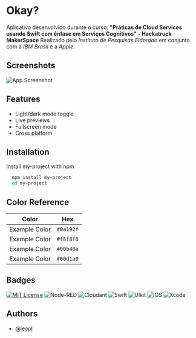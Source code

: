 # Okay?

Aplicativo desenvolvido durante o curso: **"Práticas de Cloud Services usando Swift com ênfase em Serviços Cognitivos" - Hackatruck MakerSpace**
Realizado pelo *Instituto de Pesquisas Eldorado* em conjunto com a *IBM Brasil* e a *Apple*.



## Screenshots

![App Screenshot](https://via.placeholder.com/468x300?text=App+Screenshot+Here)


## Features

- Light/dark mode toggle
- Live previews
- Fullscreen mode
- Cross platform


## Installation

Install my-project with npm

```bash
  npm install my-project
  cd my-project
```
    
## Color Reference

| Color             | Hex                                                                |
| ----------------- | ------------------------------------------------------------------ |
| Example Color | `#0a192f` |
| Example Color | `#f8f8f8` |
| Example Color | `#00b48a` |
| Example Color | `#00d1a0` |


## Badges

[![MIT License](https://img.shields.io/badge/License-MIT-green.svg)](https://choosealicense.com/licenses/mit/)
![Node-RED](https://img.shields.io/badge/Node--RED-16.x-green?style=flat&logo=Node-RED&logoColor=red)
![Cloudant](https://img.shields.io/badge/Cloudant-v8341-green?style=flat&logo=IBMCloud&logoColor=0101ff)
![Swift](https://img.shields.io/badge/Swift-5.x-green?style=flat&logo=Swift&logoColor=orange)
![UIkit](https://img.shields.io/badge/UIkit-3.15-green?style=flat&logo=UIkit&logoColor=blue)
![iOS](https://img.shields.io/badge/iOS-11-green?style=flat&logo=iOS)
![Xcode](https://img.shields.io/badge/Xcode-11-green?style=flat&logo=Xcode&logoColor=BBCDFA)
## Authors

- [@leopl](https://www.github.com/leoopl)

